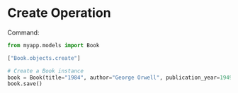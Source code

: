 # Create Operation

Command:
```python
from myapp.models import Book

["Book.objects.create"]

# Create a Book instance
book = Book(title="1984", author="George Orwell", publication_year=1949)
book.save()
